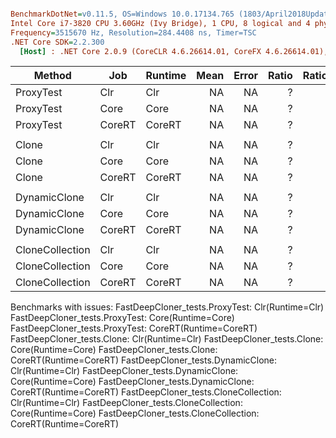 ``` ini

BenchmarkDotNet=v0.11.5, OS=Windows 10.0.17134.765 (1803/April2018Update/Redstone4)
Intel Core i7-3820 CPU 3.60GHz (Ivy Bridge), 1 CPU, 8 logical and 4 physical cores
Frequency=3515670 Hz, Resolution=284.4408 ns, Timer=TSC
.NET Core SDK=2.2.300
  [Host] : .NET Core 2.0.9 (CoreCLR 4.6.26614.01, CoreFX 4.6.26614.01), 64bit RyuJIT  [AttachedDebugger]


```
|          Method |    Job | Runtime | Mean | Error | Ratio | RatioSD | Rank |
|---------------- |------- |-------- |-----:|------:|------:|--------:|-----:|
|       ProxyTest |    Clr |     Clr |   NA |    NA |     ? |       ? |    ? |
|       ProxyTest |   Core |    Core |   NA |    NA |     ? |       ? |    ? |
|       ProxyTest | CoreRT |  CoreRT |   NA |    NA |     ? |       ? |    ? |
|                 |        |         |      |       |       |         |      |
|           Clone |    Clr |     Clr |   NA |    NA |     ? |       ? |    ? |
|           Clone |   Core |    Core |   NA |    NA |     ? |       ? |    ? |
|           Clone | CoreRT |  CoreRT |   NA |    NA |     ? |       ? |    ? |
|                 |        |         |      |       |       |         |      |
|    DynamicClone |    Clr |     Clr |   NA |    NA |     ? |       ? |    ? |
|    DynamicClone |   Core |    Core |   NA |    NA |     ? |       ? |    ? |
|    DynamicClone | CoreRT |  CoreRT |   NA |    NA |     ? |       ? |    ? |
|                 |        |         |      |       |       |         |      |
| CloneCollection |    Clr |     Clr |   NA |    NA |     ? |       ? |    ? |
| CloneCollection |   Core |    Core |   NA |    NA |     ? |       ? |    ? |
| CloneCollection | CoreRT |  CoreRT |   NA |    NA |     ? |       ? |    ? |

Benchmarks with issues:
  FastDeepCloner_tests.ProxyTest: Clr(Runtime=Clr)
  FastDeepCloner_tests.ProxyTest: Core(Runtime=Core)
  FastDeepCloner_tests.ProxyTest: CoreRT(Runtime=CoreRT)
  FastDeepCloner_tests.Clone: Clr(Runtime=Clr)
  FastDeepCloner_tests.Clone: Core(Runtime=Core)
  FastDeepCloner_tests.Clone: CoreRT(Runtime=CoreRT)
  FastDeepCloner_tests.DynamicClone: Clr(Runtime=Clr)
  FastDeepCloner_tests.DynamicClone: Core(Runtime=Core)
  FastDeepCloner_tests.DynamicClone: CoreRT(Runtime=CoreRT)
  FastDeepCloner_tests.CloneCollection: Clr(Runtime=Clr)
  FastDeepCloner_tests.CloneCollection: Core(Runtime=Core)
  FastDeepCloner_tests.CloneCollection: CoreRT(Runtime=CoreRT)
